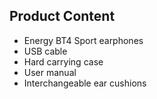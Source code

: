 ## Product Content

* Energy BT4 Sport earphones
* USB cable
* Hard carrying case
* User manual
* Interchangeable ear cushions
